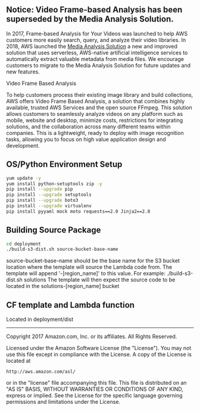 ## Notice: Video Frame-based Analysis has been superseded by the Media Analysis Solution.

In 2017, Frame-based Analysis for Your Videos was launched to help AWS customers more easily search, query, and analyze their video libraries. In 2018, AWS launched the [Media Analysis Solution](http://aws.amazon.com/answers/media-entertainment/media-analysis-solution/) a new and improved solution that uses serverless, AWS-native artificial intelligence services to automatically extract valuable metadata from media files. We encourage customers to migrate to the Media Analysis Solution for future updates and new features. 

Video Frame Based Analysis

To help customers process their existing image library and build collections, AWS offers Video Frame Based Analysis, a solution that combines highly available, trusted AWS Services and the open source FFmpeg. This solution allows customers to seamlessly analyze videos on any platform such as mobile, website and desktop, minimize costs, restrictions for integrating solutions, and the collaboration across many different teams within companies. This is a lightweight, ready to deploy with image recognition tasks, allowing you to focus on high value application design and development.

## OS/Python Environment Setup
```bash
yum update -y
yum install python-setuptools zip -y
pip install --upgrade pip
pip install --upgrade setuptools
pip install --upgrade boto3
pip install --upgrade virtualenv
pip install pyyaml mock moto requests==2.0 Jinja2==2.8
```

## Building Source Package
```bash
cd deployment
./build-s3-dist.sh source-bucket-base-name
```
source-bucket-base-name should be the base name for the S3 bucket location where the template will source the Lambda code from.
The template will append '-[region_name]' to this value.
For example: ./build-s3-dist.sh solutions
The template will then expect the source code to be located in the solutions-[region_name] bucket

## CF template and Lambda function
Located in deployment/dist


***

Copyright 2017 Amazon.com, Inc. or its affiliates. All Rights Reserved.

Licensed under the Amazon Software License (the "License"). You may not use this file except in compliance with the License. A copy of the License is located at

    http://aws.amazon.com/asl/

or in the "license" file accompanying this file. This file is distributed on an "AS IS" BASIS, WITHOUT WARRANTIES OR CONDITIONS OF ANY KIND, express or implied. See the License for the specific language governing permissions and limitations under the License.

